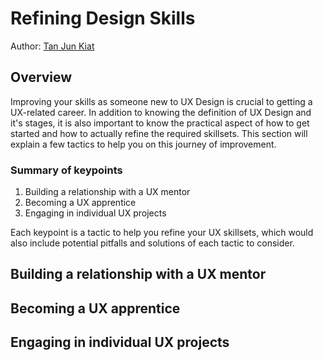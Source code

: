 # Refining Design Skills

Author: [Tan Jun Kiat](https://github.com/junkiattan)

## Overview
Improving your skills as someone new to UX Design is crucial to getting a UX-related career. In addition to knowing the definition of UX Design and it's stages, it is also important to know the practical aspect of how to get started and how to actually refine the required skillsets. This section will explain a few tactics to help you on this journey of improvement.

### Summary of keypoints
1. Building a relationship with a UX mentor
1. Becoming a UX apprentice
1. Engaging in individual UX projects

Each keypoint is a tactic to help you refine your UX skillsets, which would also include potential pitfalls and solutions of each tactic to consider.

## Building a relationship with a UX mentor

## Becoming a UX apprentice

## Engaging in individual UX projects
